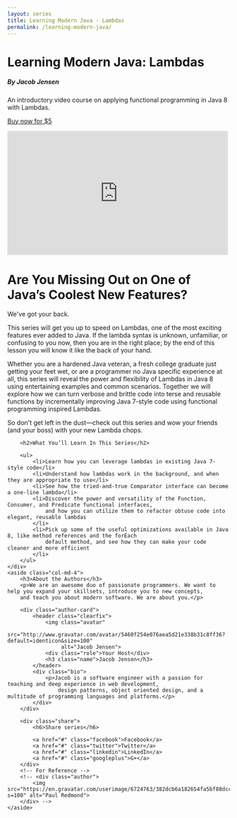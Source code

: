 ```yaml
---
layout: series
title: Learning Modern Java - Lambdas
permalink: /learning-modern-java/
---
```

<script src="https://gumroad.com/js/gumroad.js"></script>
<div class="jumbotron">
    <div class="row">
        <div class="col-md-6">
            <h1>Learning Modern Java: Lambdas</h1>
            <h5>By Jacob Jensen</h5>
            <p>An introductory video course on applying functional programming in Java 8 with Lambdas.</p>
            <p>
            <a class="btn btn-lg btn-primary" href="https://gum.co/Ljpi?wanted=true">Buy now for $5</a></p>
        </div>
        <div class="col-md-6">
            <div class="intro-video video-wrapper">
                <iframe src="https://player.vimeo.com/video/158359808?color=ffffff&title=0&byline=0&portrait=0" width="500" height="281" class="video" frameborder="0" webkitallowfullscreen mozallowfullscreen allowfullscreen></iframe>            </div>
        </div>
    </div>
</div>

<div class="row">
    <div class="col-md-8">
        <h1>Are You Missing Out on One of Java’s Coolest New Features?</h1>
        <p>We've got your back.</p>
        <p class="lead">This series will get you up to speed on Lambdas, one of the most exciting features ever added to Java. If
            the lambda syntax is unknown, unfamiliar, or confusing to you now, then you are in the right place; by
            the end of this lesson you will know it like the back of your hand.</p>
        <p>Whether you are a hardened Java veteran, a fresh college graduate just getting your feet wet, or are a
            programmer no Java specific experience at all, this series will reveal the power and flexibility of
            Lambdas in Java 8 using entertaining examples and common scenarios. Together we will explore how we can
            turn verbose and brittle code into terse and reusable functions by incrementally improving Java 7-style
            code using functional programming inspired Lambdas.</p>
        <p>So don't get left in the dust&mdash;check out this series and wow your friends (and your boss) with your new
            Lambda chops. </p>

        <h2>What You’ll Learn In This Series</h2>

        <ul>
            <li>Learn how you can leverage lambdas in existing Java 7-style code</li>
            <li>Understand how lambdas work in the background, and when they are appropriate to use</li>
            <li>See how the tried-and-true Comparator interface can become a one-line lambda</li>
            <li>Discover the power and versatility of the Function, Consumer, and Predicate functional interfaces,
                and how you can utilize them to refactor obtuse code into elegant, reusable lambdas
            </li>
            <li>Pick up some of the useful optimizations available in Java 8, like method references and the forEach
                default method, and see how they can make your code cleaner and more efficient
            </li>
        </ul>
    </div>
    <aside class="col-md-4">
        <h3>About the Authors</h3>
        <p>We are an awesome duo of passionate programmers. We want to help you expand your skillsets, introduce you to new concepts, 
        and teach you about modern software. We are about you.</p>

        <div class="author-card">
            <header class="clearfix">
                <img class="avatar"
                     src="http://www.gravatar.com/avatar/5460f254e076aea5d21e338b31c8ff36?default=identicon&size=100"
                     alt="Jacob Jensen">
                <div class="role">Your Host</div>
                <h3 class="name">Jacob Jensen</h3>
            </header>
            <div class="bio">
                <p>Jacob is a software engineer with a passion for teaching and deep experience in web development,
                    design patterns, object oriented design, and a multitude of programming languages and platforms.</p>
            </div>
        </div>

        <div class="share">
            <h6>Share series</h6>

            <a href="#" class="facebook">Facebook</a>
            <a href="#" class="twitter">Twitter</a>
            <a href="#" class="linkedin">LinkedIn</a>
            <a href="#" class="googleplus">G+</a>
        </div>
        <!-- For Reference -->
        <!-- <div class="author">
            <img src="https://en.gravatar.com/userimage/6724763/382dcb6a182654fa5bf88dcc4624f11c.jpeg?s=100" alt="Paul Redmond">
        </div> -->
    </aside>
</div>
